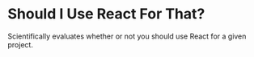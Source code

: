 # Should I Use React For That?

 Scientifically evaluates whether or not you should use React for a given project.
